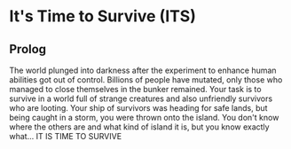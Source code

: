# It's Time to Survive (ITS)
## Prolog
The world plunged into darkness after the experiment to enhance human abilities got out of control. Billions of people have mutated, only those who managed to close themselves in the bunker remained. Your task is to survive in a world full of strange creatures and also unfriendly survivors who are looting. Your ship of survivors was heading for safe lands, but being caught in a storm, you were thrown onto the island. You don't know where the others are and what kind of island it is, but you know exactly what...
IT IS TIME TO SURVIVE
